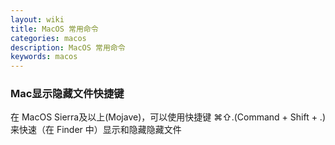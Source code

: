 ```yaml
---
layout: wiki
title: MacOS 常用命令
categories: macos
description: MacOS 常用命令
keywords: macos
---
```


### Mac显示隐藏文件快捷键
在 MacOS Sierra及以上(Mojave)，可以使用快捷键 ⌘⇧.(Command + Shift + .) 来快速（在 Finder 中）显示和隐藏隐藏文件